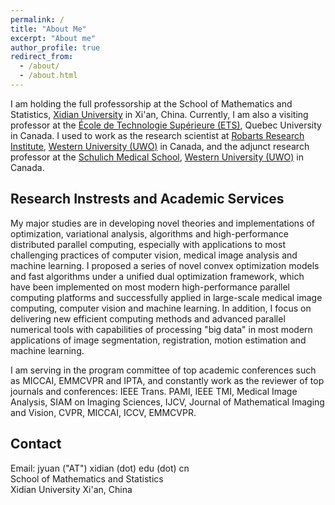 ```yaml
---
permalink: /
title: "About Me"
excerpt: "About me"
author_profile: true
redirect_from: 
  - /about/
  - /about.html
---
```


I am holding the full professorship at the School of Mathematics and Statistics, [Xidian University](http://www.xidian.edu.cn/) in Xi'an, China. Currently, I am also a visiting professor at the [École de Technologie Supérieure (ETS)](http://www.etsmtl.ca/), Quebec University in Canada. I used to work as the research scientist at [Robarts Research Institute](http://www.robarts.ca/), [Western University (UWO)](http://www.uwo.ca/) in Canada, and the adjunct research professor at the [Schulich Medical School](http://www.schulich.uwo.ca/), [Western University (UWO)](http://www.uwo.ca/) in Canada. 

**Research Instrests and Academic Services**
------
My major studies are in developing novel theories and implementations of optimization, variational analysis, algorithms and high-performance distributed parallel computing, especially with applications to most challenging practices of computer vision, medical image analysis and machine learning. I proposed a series of novel convex optimization models and fast algorithms under a unified dual optimization framework, which have been implemented on most modern high-performance parallel computing platforms and successfully applied in large-scale medical image computing, computer vision and machine learning. In addition, I focus on delivering new efficient computing methods and advanced parallel numerical tools with capabilities of processing "big data" in most modern applications of image segmentation, registration, motion estimation and machine learning.

I am serving in the program committee of top academic conferences such as MICCAI, EMMCVPR and IPTA, and constantly work as the reviewer of top journals and conferences: IEEE Trans. PAMI, IEEE TMI, Medical Image Analysis, SIAM on Imaging Sciences, IJCV, Journal of Mathematical Imaging and Vision, CVPR, MICCAI, ICCV, EMMCVPR.

**Contact**
------

Email: jyuan ("AT") xidian (dot) edu (dot) cn  
School of Mathematics and Statistics   
Xidian University 
Xi'an, China
